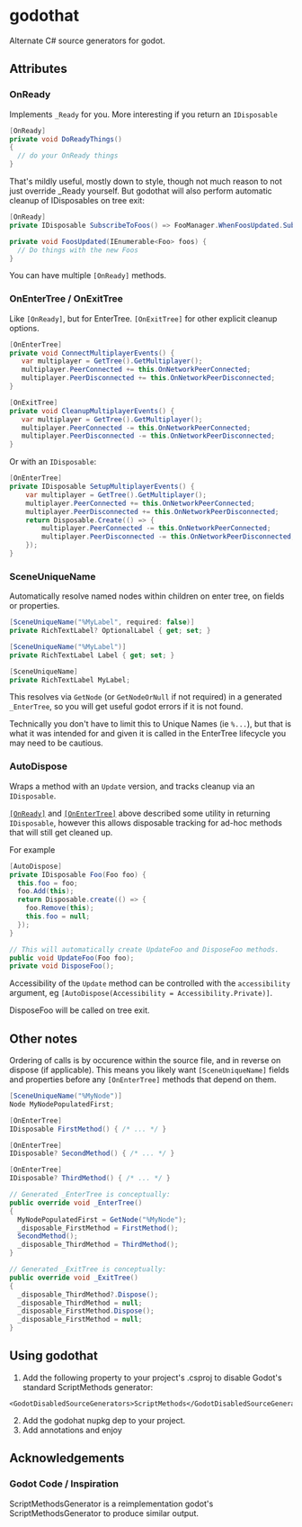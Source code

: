 ﻿# godothat


Alternate C# source generators for godot.

## Attributes

### OnReady

Implements `_Ready` for you. More interesting if you return an `IDisposable`

```csharp
[OnReady]
private void DoReadyThings()
{
  // do your OnReady things
}
```

That's mildly useful, mostly down to style, though not much reason to not just override _Ready yourself. 
But godothat will also perform automatic cleanup of IDisposables on tree exit:

```csharp
[OnReady]
private IDisposable SubscribeToFoos() => FooManager.WhenFoosUpdated.Subscribe(this.FoosUpdated);

private void FoosUpdated(IEnumerable<Foo> foos) {
  // Do things with the new Foos 
}
```

You can have multiple `[OnReady]` methods.

### OnEnterTree / OnExitTree
Like `[OnReady]`, but for EnterTree. `[OnExitTree]` for other explicit cleanup options. 
```csharp
[OnEnterTree]
private void ConnectMultiplayerEvents() {
   var multiplayer = GetTree().GetMultiplayer();
   multiplayer.PeerConnected += this.OnNetworkPeerConnected;
   multiplayer.PeerDisconnected += this.OnNetworkPeerDisconnected;
}

[OnExitTree]
private void CleanupMultiplayerEvents() {
   var multiplayer = GetTree().GetMultiplayer();
   multiplayer.PeerConnected -= this.OnNetworkPeerConnected;
   multiplayer.PeerDisconnected -= this.OnNetworkPeerDisconnected;
}
```

Or with an `IDisposable`:

```csharp
[OnEnterTree]
private IDisposable SetupMultiplayerEvents() {
    var multiplayer = GetTree().GetMultiplayer();
    multiplayer.PeerConnected += this.OnNetworkPeerConnected;
    multiplayer.PeerDisconnected += this.OnNetworkPeerDisconnected;
    return Disposable.Create(() => {
        multiplayer.PeerConnected -= this.OnNetworkPeerConnected;
        multiplayer.PeerDisconnected -= this.OnNetworkPeerDisconnected;
    });
}
```

### SceneUniqueName

Automatically resolve named nodes within children on enter tree, on fields or properties.

```csharp
[SceneUniqueName("%MyLabel", required: false)]
private RichTextLabel? OptionalLabel { get; set; }

[SceneUniqueName("%MyLabel")]
private RichTextLabel Label { get; set; }

[SceneUniqueName]
private RichTextLabel MyLabel;
```

This resolves via `GetNode` (or `GetNodeOrNull` if not required) in a generated `_EnterTree`, so you will get useful
godot errors if it is not found.

Technically you don't have to limit this to Unique Names (ie `%...`), but that is what it was intended for and given it
is called in the EnterTree lifecycle you may need to be cautious.

### AutoDispose

Wraps a method with an `Update` version, and tracks cleanup via an `IDisposable`.

[`[OnReady]`](#onready) and [`[OnEnterTree]`](#onentertree--onexittree) above described some utility in returning
`IDisposable`, however this allows disposable tracking for ad-hoc methods that will still get cleaned up.

For example

```csharp
[AutoDispose]
private IDisposable Foo(Foo foo) {
  this.foo = foo;
  foo.Add(this);
  return Disposable.create(() => {
    foo.Remove(this);
    this.foo = null;
  });
}

// This will automatically create UpdateFoo and DisposeFoo methods.
public void UpdateFoo(Foo foo);
private void DisposeFoo();
```

Accessibility of the `Update` method can be controlled with the `accessibility` argument, eg
`[AutoDispose(Accessibility = Accessibility.Private)]`.

DisposeFoo will be called on tree exit.

## Other notes

Ordering of calls is by occurence within the source file, and in reverse on dispose (if applicable).
This means you likely want `[SceneUniqueName]` fields and properties before any `[OnEnterTree]` methods
that depend on them.

```csharp
[SceneUniqueName("%MyNode")]
Node MyNodePopulatedFirst;

[OnEnterTree]
IDisposable FirstMethod() { /* ... */ }

[OnEnterTree]
IDisposable? SecondMethod() { /* ... */ }

[OnEnterTree]
IDisposable? ThirdMethod() { /* ... */ }

// Generated _EnterTree is conceptually:
public override void _EnterTree()
{
  MyNodePopulatedFirst = GetNode("%MyNode");
  _disposable_FirstMethod = FirstMethod();
  SecondMethod();
  _disposable_ThirdMethod = ThirdMethod();
}

// Generated _ExitTree is conceptually:
public override void _ExitTree()
{
  _disposable_ThirdMethod?.Dispose();
  _disposable_ThirdMethod = null;
  _disposable_FirstMethod.Dispose();
  _disposable_FirstMethod = null;
}
```

## Using godothat

1. Add the following property to your project's .csproj to disable Godot's standard ScriptMethods generator:
```
<GodotDisabledSourceGenerators>ScriptMethods</GodotDisabledSourceGenerators>
```

2. Add the godohat nupkg dep to your project.
3. Add annotations and enjoy

## Acknowledgements

### Godot Code / Inspiration

ScriptMethodsGenerator is a reimplementation godot's ScriptMethodsGenerator to produce similar output.
